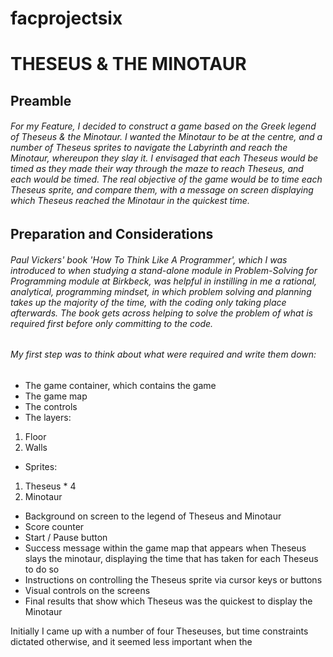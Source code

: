 # facprojectsix

# THESEUS & THE MINOTAUR

## Preamble

###### For my Feature, I decided to construct a game based on the Greek legend of Theseus & the Minotaur. I wanted the Minotaur to be at the centre, and a number of Theseus sprites to navigate the Labyrinth and reach the Minotaur, whereupon they slay it. I envisaged that each Theseus would be timed as they made their way through the maze to reach Theseus, and each would be timed. The real objective of the game would be to time each Theseus sprite, and compare them, with a message on screen displaying which Theseus reached the Minotaur in the quickest time. 

## Preparation and Considerations

###### Paul Vickers' book 'How To Think Like A Programmer', which I was introduced to when studying a stand-alone module in Problem-Solving for Programming module at Birkbeck, was helpful in instilling in me a rational, analytical, programming mindset, in which problem solving and planning takes up the majority of the time, with the coding only taking place afterwards. The book gets across helping to solve the problem of what is required first before only committing to the code. 

###### My first step was to think about what were required and write them down:
-	The game container, which contains the game
-	The game map
-	The controls
-	The layers: 
1.	Floor
2.	Walls
-	Sprites:
1.	Theseus * 4
2.	Minotaur
-	Background on screen to the legend of Theseus and Minotaur
-	Score counter
-	Start / Pause button
-	Success message within the game map that appears when Theseus slays the minotaur, displaying the time that has taken for each Theseus to do so
-	Instructions on controlling the Theseus sprite via cursor keys or buttons 
-	Visual controls on the screens
-	Final results that show which Theseus was the quickest to display the Minotaur



Initially I came up with a number of four Theseuses, but time constraints dictated otherwise, and it seemed less important when the
